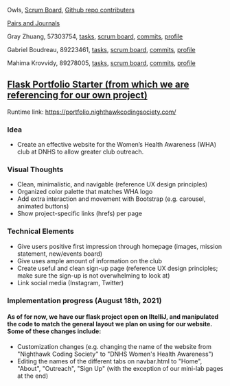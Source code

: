 Owls, [Scrum Board](https://github.com/wangzi190/flask_portfolio/projects/1), [Github repo contributers](https://github.com/wangzi190/flask_portfolio/graphs/contributors)

[Pairs and Journals]()

Gray Zhuang, 57303754, [tasks](https://github.com/wangzi190/flask_portfolio/projects/1?card_filter_query=assignee%3Awangzi190), [scrum board](https://github.com/wangzi190/flask_portfolio/projects/1?card_filter_query=author%3Awangzi190), [commits](https://github.com/wangzi190/flask_portfolio/commits?author=wangzi190), [profile](https://github.com/wangzi190)

Gabriel Boudreau, 89223461, [tasks](https://github.com/wangzi190/flask_portfolio/projects/1?card_filter_query=assignee%3A+gabrielboudreau), [scrum board](https://github.com/wangzi190/flask_portfolio/projects/1?card_filter_query=author%3A+gabrielboudreau), [commits](https://github.com/GabrielBoudreau/flask_portfolio/commits?author=GabrielBoudreau), [profile](https://github.com/Gabrielboudreau)

Mahima Krovvidy, 89278005, [tasks](https://github.com/mahimak19/flask_portfolio/projects/1?card_filter_query=assignee%3Amahimak19), [scrum board](https://github.com/mahimak19/flask_portfolio/projects/1?card_filter_query=author%3Amahimak19), [commits](https://github.com/mahimak19/flask_portfolio/commits?author=mahimak19), [profile](https://github.com/mahimak19)

## [Flask Portfolio Starter (from which we are referencing for our own project)](https://nighthawkcodingsociety.com/projectsearch/details/Flask%20Portfolio%20Starter)
Runtime link: https://portfolio.nighthawkcodingsociety.com/

### Idea
* Create an effective website for the Women’s Health Awareness (WHA) club at DNHS to allow greater club outreach.

### Visual Thoughts
* Clean, minimalistic, and navigable (reference UX design principles)
* Organized color palette that matches WHA logo
* Add extra interaction and movement with Bootstrap (e.g. carousel, animated buttons)
* Show project-specific links (hrefs) per page

### Technical Elements
* Give users positive first impression through homepage (images, mission statement, new/events board)
* Give uses ample amount of information on the club
* Create useful and clean sign-up page (reference UX design principles; make sure the sign-up is not overwhelming to look at)
* Link social media (Instagram, Twitter)

### Implementation progress (August 18th, 2021)
#### As of for now, we have our flask project open on IltelliJ, and manipulated the code to match the general layout we plan on using for our website. Some of these changes include:
* Customization changes (e.g. changing the name of the website from "Nighthawk Coding Society" to "DNHS Women's Health Awareness")
* Editing the names of the different tabs on navbar.html to "Home", "About", "Outreach", "Sign Up" (with the exception of our mini-lab pages at the end)

